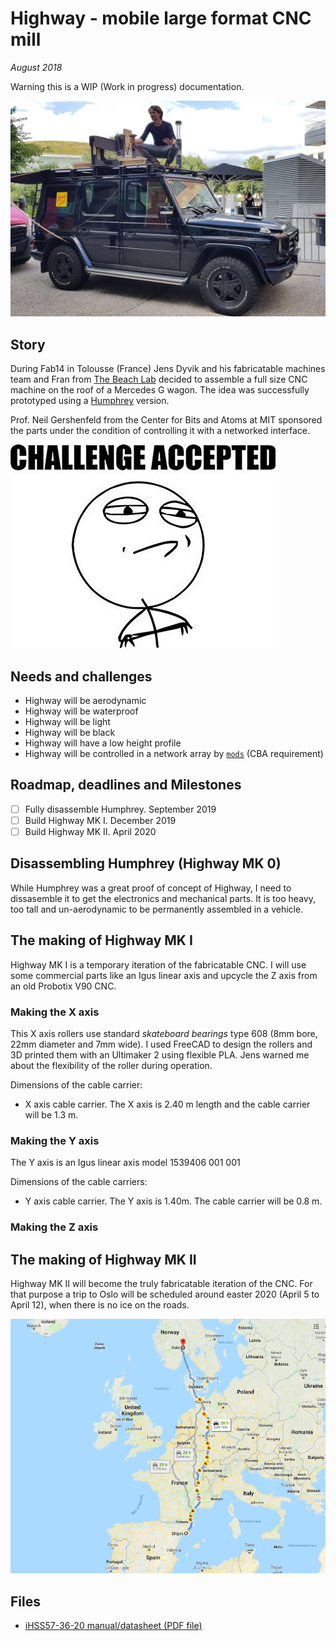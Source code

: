 # Highway - mobile large format CNC mill

*August 2018*


Warning this is a WIP (Work in progress) documentation.

![](./img/highwayfab14.jpg)

## Story

During Fab14 in Tolousse (France) Jens Dyvik and his fabricatable machines team and Fran from [The Beach Lab](https://github.com/thebeachlab) decided to assemble a full size CNC machine on the roof of a Mercedes G wagon. The idea was successfully prototyped using a [Humphrey](https://github.com/fellesverkstedet/fabricatable-machines/tree/master/humphrey-large-format-cnc) version.

Prof. Neil Gershenfeld from the Center for Bits and Atoms at MIT sponsored the parts under the condition of controlling it with a networked interface.

![challenge acepted](./img/challenge.jpg)

## Needs and challenges

- Highway will be aerodynamic
- Highway will be waterproof
- Highway will be light
- Highway will be black
- Highway will have a low height profile
- Highway will be controlled in a network array by [`mods`](https://github.com/fabfoundation/mods) (CBA requirement)

## Roadmap, deadlines and Milestones

- [ ] Fully disassemble Humphrey. September 2019
- [ ] Build Highway MK I. December 2019
- [ ] Build Highway MK II. April 2020

## Disassembling Humphrey (Highway MK 0)

While Humphrey was a great proof of concept of Highway, I need to dissasemble it to get the electronics and mechanical parts. It is too heavy, too tall and un-aerodynamic to be permanently assembled in a vehicle.

## The making of Highway MK I

Highway MK I is a temporary iteration of the fabricatable CNC. I will use some commercial parts like an Igus linear axis and upcycle the Z axis from an old Probotix V90 CNC.

### Making the X axis

This X axis rollers use standard *skateboard bearings* type 608 (8mm bore, 22mm diameter and 7mm wide). I used FreeCAD to design the rollers and 3D printed them with an Ultimaker 2 using flexible PLA. Jens warned me about the flexibility of the roller during operation.

Dimensions of the cable carrier:

- X axis cable carrier. The X axis is 2.40 m length and the cable carrier will be 1.3 m.

### Making the Y axis

The Y axis is an Igus linear axis model 1539406 001 001

Dimensions of the cable carriers:

- Y axis cable carrier. The Y axis is 1.40m. The cable carrier will be 0.8 m.

### Making the Z axis


## The making of Highway MK II

Highway MK II will become the truly fabricatable iteration of the CNC. For that purpose a trip to Oslo will be scheduled around easter 2020 (April 5 to April 12), when there is no ice on the roads.

![sitges-oslo](./img/sitges-oslo.png)

## Files

- [iHSS57-36-20 manual/datasheet (PDF file)](./files/ihss-ds.pdf)
